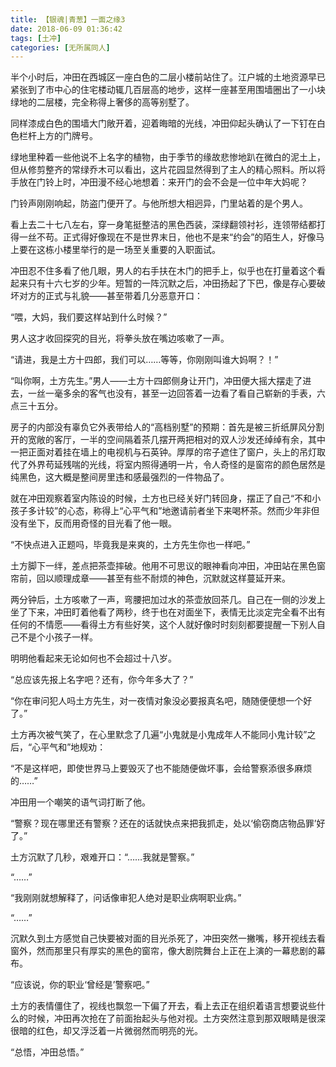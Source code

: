 ```yaml
---
title: 【银魂|青葱】一面之缘3
date: 2018-06-09 01:36:42
tags: [土冲]
categories: [无所属同人]
---
```


<p>半个小时后，冲田在西城区一座白色的二层小楼前站住了。江户城的土地资源早已紧张到了市中心的住宅楼动辄几百层高的地步，这样一座甚至用围墙圈出了一小块绿地的二层楼，完全称得上奢侈的高等别墅了。</p> 
<p>同样漆成白色的围墙大门敞开着，迎着晦暗的光线，冲田仰起头确认了一下钉在白色栏杆上方的门牌号。</p> 
<p>绿地里种着一些他说不上名字的植物，由于季节的缘故悲惨地趴在微白的泥土上，但从修剪整齐的常绿乔木可以看出，这片花园显然得到了主人的精心照料。所以将手放在门铃上时，冲田漫不经心地想着：来开门的会不会是一位中年大妈呢？</p> 
<p>门铃声刚刚响起，防盗门便开了。与他所想大相迥异，门里站着的是个男人。</p> 
<p>看上去二十七八左右，穿一身笔挺整洁的黑色西装，深绿翻领衬衫，连领带结都打得一丝不苟。正式得好像现在不是世界末日，他也不是来“约会”的陌生人，好像马上要在这栋小楼里举行的是一场至关重要的入职面试。</p> 
<p>冲田忍不住多看了他几眼，男人的右手扶在木门的把手上，似乎也在打量着这个看起来只有十六七岁的少年。短暂的一阵沉默之后，冲田扬起了下巴，像是存心要破坏对方的正式与礼貌——甚至带着几分恶意开口：</p> 
<p>“喂，大妈，我们要这样站到什么时候？”</p> 
<p>男人这才收回探究的目光，将拳头放在嘴边咳嗽了一声。</p> 
<p>“请进，我是土方十四郎，我们可以……等等，你刚刚叫谁大妈啊？！”</p> 
<p>“叫你啊，土方先生。”男人——土方十四郎侧身让开门，冲田便大摇大摆走了进去，一丝一毫多余的客气也没有，甚至一边回答着一边看了看自己崭新的手表，六点三十五分。</p> 
<p>房子的内部没有辜负它外表带给人的“高档别墅”的预期：首先是被三折纸屏风分割开的宽敞的客厅，一半的空间隔着茶几摆开两把相对的双人沙发还绰绰有余，其中一把正面对着挂在墙上的电视机与石英钟。厚厚的帘子遮住了窗户，头上的吊灯取代了外界苟延残喘的光线，将室内照得通明一片，令人奇怪的是窗帘的颜色居然是纯黑色，这大概是整间房里违和感最强烈的一件物品了。</p> 
<p>就在冲田观察着室内陈设的时候，土方也已经关好门转回身，摆正了自己“不和小孩子多计较”的心态，称得上“心平气和”地邀请前者坐下来喝杯茶。然而少年非但没有坐下，反而用奇怪的目光看了他一眼。</p> 
<p>“不快点进入正题吗，毕竟我是来爽的，土方先生你也一样吧。”</p> 
<p>土方脚下一绊，差点把茶壶摔破。他用不可思议的眼神看向冲田，冲田站在黑色窗帘前，回以顺理成章——甚至有些不耐烦的神色，沉默就这样蔓延开来。</p> 
<p>两分钟后，土方咳嗽了一声，弯腰把加过水的茶壶放回茶几。自己在一侧的沙发上坐了下来，冲田盯着他看了两秒，终于也在对面坐下，表情无比淡定完全看不出有任何的不情愿——看得土方有些好笑，这个人就好像时时刻刻都要提醒一下别人自己不是个小孩子一样。</p> 
<p>明明他看起来无论如何也不会超过十八岁。</p> 
<p>“总应该先报上名字吧？还有，你今年多大了？”</p> 
<p>“你在审问犯人吗土方先生，对一夜情对象没必要报真名吧，随随便便想一个好了。”</p> 
<p>土方再次被气笑了，在心里默念了几遍“小鬼就是小鬼成年人不能同小鬼计较”之后，“心平气和”地规劝：</p> 
<p>“不是这样吧，即使世界马上要毁灭了也不能随便做坏事，会给警察添很多麻烦的……”</p> 
<p>冲田用一个嘲笑的语气词打断了他。</p> 
<p>“警察？现在哪里还有警察？还在的话就快点来把我抓走，处以‘偷窃商店物品罪’好了。”</p> 
<p>土方沉默了几秒，艰难开口：“……我就是警察。”</p> 
<p>“……”</p> 
<p>“我刚刚就想解释了，问话像审犯人绝对是职业病啊职业病。”</p> 
<p>“……”</p> 
<p>沉默久到土方感觉自己快要被对面的目光杀死了，冲田突然一撇嘴，移开视线去看窗外，然而那里只有厚实的黑色的窗帘，像大剧院舞台上正在上演的一幕悲剧的幕布。</p> 
<p>“应该说，你的职业‘曾经是’警察吧。”</p> 
<p>土方的表情僵住了，视线也飘忽一下偏了开去，看上去正在组织着语言想要说些什么的时候，冲田再次抢在了前面抬起头与他对视。土方突然注意到那双眼睛是很深很暗的红色，却又浮泛着一片微弱然而明亮的光。</p> 
<p>“总悟，冲田总悟。”</p> 
<p><br /></p>